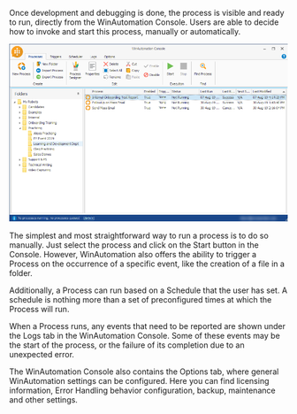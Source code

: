 Once development and debugging is done, the process is visible and ready to run, directly from the WinAutomation Console.  Users are able to decide how to invoke and start this process, manually or automatically.

![console](..\media\console.png)

The simplest and most straightforward way to run a process is to do so manually. Just select the process and click on the Start button in the Console. However, WinAutomation also offers the ability to trigger a Process on the occurrence of a specific event, like the creation of a file in a folder. 

Additionally, a Process can run based on a Schedule that the user has set. A schedule is nothing more than a set of preconfigured times at which the Process will run.

When a Process runs, any events that need to be reported are shown under the Logs tab in the WinAutomation Console. Some of these events may be the start of the process, or the failure of its completion due to an unexpected error.

The WinAutomation Console also contains the Options tab, where general WinAutomation settings can be configured. Here you can find licensing information, Error Handling behavior configuration, backup, maintenance and other settings.
